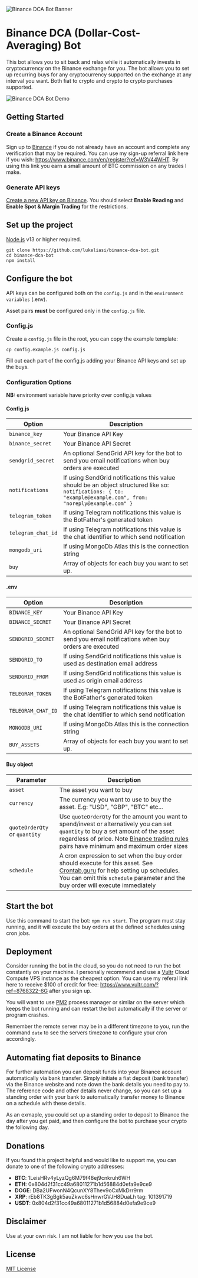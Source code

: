 ![Binance DCA Bot Banner](/banner.jpg)

# Binance DCA (Dollar-Cost-Averaging) Bot

This bot allows you to sit back and relax while it automatically invests in cryptocurrency on the Binance exchange for you. The bot allows you to set up recurring buys for any cryptocurrency supported on the exchange at any interval you want. Both fiat to crypto and crypto to crypto purchases supported.

![Binance DCA Bot Demo](/demo.gif)

## Getting Started

### Create a Binance Account

Sign up to [Binance](https://www.binance.com/en/register?ref=W3V44WHT) if you do not already have an account and complete any verification that may be required. You can use my sign-up referral link here if you wish: <https://www.binance.com/en/register?ref=W3V44WHT>. By using this link you earn a small amount of BTC commission on any trades I make.

### Generate API keys

[Create a new API key on Binance](https://www.binance.com/en/support/faq/360002502072). You should select **Enable Reading** and **Enable Spot & Margin Trading** for the restrictions.

## Set up the project

[Node.js](https://nodejs.org) v13 or higher required.

```
git clone https://github.com/lukeliasi/binance-dca-bot.git
cd binance-dca-bot
npm install
```

## Configure the bot

API keys can be configured both on the `config.js` and in the `environment variables` (.env).

Asset pairs **must** be configured only in the `config.js` file.

### Config.js

Create a `config.js` file in the root, you can copy the example template:

`cp config.example.js config.js`

Fill out each part of the config.js adding your Binance API keys and set up the buys.

### Configuration Options

**NB:** environment variable have priority over config.js values

#### Config.js

| Option             | Description                                                                                                                                                    |
| ------------------ | -------------------------------------------------------------------------------------------------------------------------------------------------------------- |
| `binance_key`      | Your Binance API Key                                                                                                                                           |
| `binance_secret`   | Your Binance API Secret                                                                                                                                        |
| `sendgrid_secret`  | An optional SendGrid API key for the bot to send you email notifications when buy orders are executed                                                          |
| `notifications`    | If using SendGrid notifications this value should be an object structured like so: `notifications: { to: "example@example.com", from: "noreply@example.com" }` |
| `telegram_token`   | If using Telegram notifications this value is the BotFather's generated token                                                                                  |
| `telegram_chat_id` | If using Telegram notifications this value is the chat identifier to which send notification                                                                   |
| `mongodb_uri`      | If using MongoDb Atlas this is the connection string                                                                                                           |
| `buy`              | Array of objects for each buy you want to set up.                                                                                                              |

#### .env

| Option             | Description                                                                                           |
| ------------------ | ----------------------------------------------------------------------------------------------------- |
| `BINANCE_KEY`      | Your Binance API Key                                                                                  |
| `BINANCE_SECRET`   | Your Binance API Secret                                                                               |
| `SENDGRID_SECRET`  | An optional SendGrid API key for the bot to send you email notifications when buy orders are executed |
| `SENDGRID_TO`      | If using SendGrid notifications this value is used as destination email address                       |
| `SENDGRID_FROM`    | If using SendGrid notifications this value is used as origin email address                            |
| `TELEGRAM_TOKEN`   | If using Telegram notifications this value is the BotFather's generated token                         |
| `TELEGRAM_CHAT_ID` | If using Telegram notifications this value is the chat identifier to which send notification          |
| `MONGODB_URI`      | If using MongoDb Atlas this is the connection string                                                  |
| `BUY_ASSETS`       | Array of objects for each buy you want to set up.                                                     |

#### Buy object

| Parameter                     | Description                                                                                                                                                                                                                                                              |
| ----------------------------- | ------------------------------------------------------------------------------------------------------------------------------------------------------------------------------------------------------------------------------------------------------------------------ |
| `asset`                       | The asset you want to buy                                                                                                                                                                                                                                                |
| `currency`                    | The currency you want to use to buy the asset. E.g: "USD", "GBP", "BTC" etc...                                                                                                                                                                                           |
| `quoteOrderQty` or `quantity` | Use `quoteOrderQty` for the amount you want to spend/invest or alternatively you can set `quantity` to buy a set amount of the asset regardless of price. Note [Binance trading rules](https://www.binance.com/en/trade-rule) pairs have minimum and maximum order sizes |
| `schedule`                    | A cron expression to set when the buy order should execute for this asset. See [Crontab.guru](https://crontab.guru/) for help setting up schedules. You can omit this `schedule` parameter and the buy order will execute immediately                                    |

## Start the bot

Use this command to start the bot: `npm run start`. The program must stay running, and it will execute the buy orders at the defined schedules using cron jobs.

## Deployment

Consider running the bot in the cloud, so you do not need to run the bot constantly on your machine. I personally recommend and use a [Vultr](https://www.vultr.com/?ref=8768322-6G) Cloud Compute VPS instance as the cheapest option. You can use my referal link here to receive $100 of credit for free: <https://www.vultr.com/?ref=8768322-6G> after you sign up.

You will want to use [PM2](https://github.com/Unitech/pm2) process manager or similar on the server which keeps the bot running and can restart the bot automatically if the server or program crashes.

Remember the remote server may be in a different timezone to you, run the command `date` to see the servers timezone to configure your cron accordingly.

## Automating fiat deposits to Binance

For further automation you can deposit funds into your Binance account automatically via bank transfer. Simply initiate a fiat deposit (bank transfer) via the Binance website and note down the bank details you need to pay to. The reference code and other details never change, so you can set up a standing order with your bank to automatically transfer money to Binance on a schedule with these details.

As an exmaple, you could set up a standing order to deposit to Binance the day after you get paid, and then configure the bot to purchase your crypto the following day.

## Donations

If you found this project helpful and would like to support me, you can donate to one of the following crypto addresses:

* **BTC**: 1LeisHRv4yLyzQg6M79f48ej9cnkruh6WH
* **ETH**: 0x804d2f31cc49a68011271b1d56884d0efa9e9ce9
* **DOGE**: DBa2UFwonN4QcunXY8Thev9oCxMkDrr9rm
* **XRP**: rEb8TK3gBgk5auZkwc6sHnwrGVJH8DuaLh tag: 101391719
* **USDT**: 0x804d2f31cc49a68011271b1d56884d0efa9e9ce9

## Disclaimer

Use at your own risk. I am not liable for how you use the bot.

## License

[MIT License](http://opensource.org/licenses/MIT)
